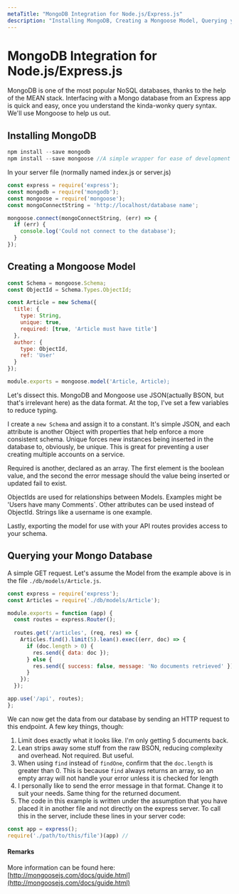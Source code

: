 ```yaml
---
metaTitle: "MongoDB Integration for Node.js/Express.js"
description: "Installing MongoDB, Creating a Mongoose Model, Querying your Mongo Database"
---
```


# MongoDB Integration for Node.js/Express.js


MongoDB is one of the most popular NoSQL databases, thanks to the help of the MEAN stack. Interfacing with a Mongo database from an Express app is quick and easy, once you understand the kinda-wonky query syntax. We'll use Mongoose to help us out.



## Installing MongoDB


```js
npm install --save mongodb
npm install --save mongoose //A simple wrapper for ease of development

```

In your server file (normally named  index.js or server.js)

```js
const express = require('express');
const mongodb = require('mongodb');
const mongoose = require('mongoose');
const mongoConnectString = 'http://localhost/database name';

mongoose.connect(mongoConnectString, (err) => {
  if (err) {
    console.log('Could not connect to the database');
  }
});

```



## Creating a Mongoose Model


```js
const Schema = mongoose.Schema;
const ObjectId = Schema.Types.ObjectId;

const Article = new Schema({
  title: {
    type: String,
    unique: true,
    required: [true, 'Article must have title']
  },
  author: {
    type: ObjectId,
    ref: 'User'
  }
});

module.exports = mongoose.model('Article, Article);

```

Let's dissect this. MongoDB and Mongoose use JSON(actually BSON, but that's irrelevant here) as the data format. At the top, I've set a few variables to reduce typing.

I create a `new Schema` and assign it to a constant. It's simple JSON, and each attribute is another Object with properties that help enforce a more consistent schema. Unique forces new instances being inserted in the database to, obviously, be unique. This is great for preventing a user creating multiple accounts on a service.

Required is another, declared as an array. The first element is the boolean value, and the second the error message should the value being inserted or updated fail to exist.

ObjectIds are used for relationships between Models. Examples might be 'Users have many Comments`. Other attributes can be used instead of ObjectId. Strings like a username is one example.

Lastly, exporting the model for use with your API routes provides access to your schema.



## Querying your Mongo Database


A simple GET request. Let's assume the Model from the example above is in the file `./db/models/Article.js`.

```js
const express = require('express');
const Articles = require('./db/models/Article');

module.exports = function (app) {
  const routes = express.Router();
  
  routes.get('/articles', (req, res) => {
    Articles.find().limit(5).lean().exec((err, doc) => {
      if (doc.length > 0) {
        res.send({ data: doc });
      } else {
        res.send({ success: false, message: 'No documents retrieved' });
      }
    });
  });

app.use('/api', routes);
};

```

We can now get the data from our database by sending an HTTP request to this endpoint. A few key things, though:

1. Limit does exactly what it looks like. I'm only getting 5 documents back.
1. Lean strips away some stuff from the raw BSON, reducing complexity and overhead. Not required. But useful.
1. When using `find` instead of `findOne`, confirm that the `doc.length` is greater than 0. This is because `find` always returns an array, so an empty array will not handle your error unless it is checked for length
1. I personally like to send the error message in that format. Change it to suit your needs. Same thing for the returned document.
1. The code in this example is written under the assumption that you have placed it in another file and not directly on the express server. To call this in the server, include these lines in your server code:

```js
const app = express();
require('./path/to/this/file')(app) // 

```



#### Remarks


More information can be found here: [http://mongoosejs.com/docs/guide.html](http://mongoosejs.com/docs/guide.html)

